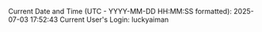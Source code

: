 Current Date and Time (UTC - YYYY-MM-DD HH:MM:SS formatted): 2025-07-03 17:52:43
Current User's Login: luckyaiman

